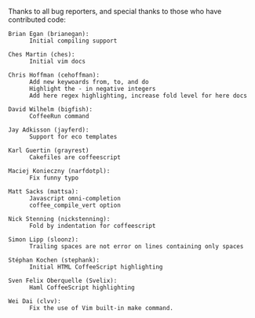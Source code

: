 Thanks to all bug reporters, and special thanks to those who have contributed
code:

    Brian Egan (brianegan):
          Initial compiling support

    Ches Martin (ches):
          Initial vim docs

    Chris Hoffman (cehoffman):
          Add new keywoards from, to, and do
          Highlight the - in negative integers
          Add here regex highlighting, increase fold level for here docs

    David Wilhelm (bigfish):
          CoffeeRun command

    Jay Adkisson (jayferd):
          Support for eco templates

    Karl Guertin (grayrest)
          Cakefiles are coffeescript

    Maciej Konieczny (narfdotpl):
          Fix funny typo

    Matt Sacks (mattsa):
          Javascript omni-completion
          coffee_compile_vert option

    Nick Stenning (nickstenning):
          Fold by indentation for coffeescript

    Simon Lipp (sloonz):
          Trailing spaces are not error on lines containing only spaces

    Stéphan Kochen (stephank):
          Initial HTML CoffeeScript highlighting

    Sven Felix Oberquelle (Svelix):
          Haml CoffeeScript highlighting

    Wei Dai (clvv):
          Fix the use of Vim built-in make command.
